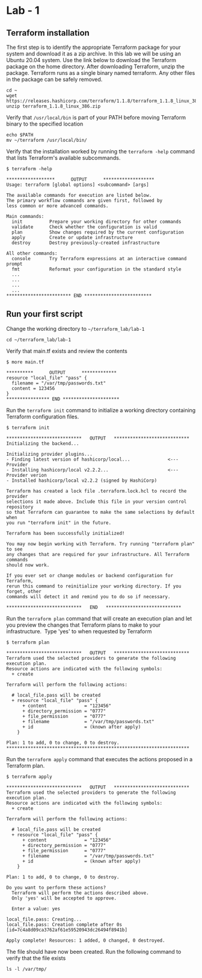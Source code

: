 # Lab - 1
## Terraform installation

The first step is to identify the appropriate Terraform package for your system and download it as a zip archive. In this lab we will be using an Ubuntu 20.04 system. Use the link below to download the Terraform package on the home directory. After downloading Terraform, unzip the package. Terraform runs as a single binary named terraform. Any other files in the package can be safely removed.


```
cd ~
wget https://releases.hashicorp.com/terraform/1.1.8/terraform_1.1.8_linux_386.zip
unzip terraform_1.1.8_linux_386.zip 
```

Verify that `/usr/local/bin` is part of your PATH before moving Terraform binary to the specified location

```
echo $PATH
mv ~/terraform /usr/local/bin/
```

Verify that the installation worked by running the `terraform -help` command that lists Terraform's available subcommands.
```
$ terraform -help

******************      OUTPUT      *******************
Usage: terraform [global options] <subcommand> [args]

The available commands for execution are listed below.
The primary workflow commands are given first, followed by
less common or more advanced commands.

Main commands:
  init          Prepare your working directory for other commands
  validate      Check whether the configuration is valid
  plan          Show changes required by the current configuration
  apply         Create or update infrastructure
  destroy       Destroy previously-created infrastructure

All other commands:
  console       Try Terraform expressions at an interactive command prompt
  fmt           Reformat your configuration in the standard style
  ...
  ...
  ...
  ...
************************ END *************************
```

## Run your first script

Change the working directory to `~/terraform_lab/lab-1`

```
cd ~/terraform_lab/lab-1
```

Verify that main.tf exists and review the contents

```
$ more main.tf 

**********      OUTPUT      *************
resource "local_file" "pass" { 
  filename = "/var/tmp/passwords.txt"
  content = 123456
}
**************** END *********************
```

Run the `terraform init` command to initialize a working directory containing Terraform configuration files. 

```
$ terraform init

****************************   OUTPUT   ****************************
Initializing the backend...

Initializing provider plugins...
- Finding latest version of hashicorp/local...              <--- Provider
- Installing hashicorp/local v2.2.2...                      <--- Provider verion
- Installed hashicorp/local v2.2.2 (signed by HashiCorp)

Terraform has created a lock file .terraform.lock.hcl to record the provider
selections it made above. Include this file in your version control repository
so that Terraform can guarantee to make the same selections by default when
you run "terraform init" in the future.

Terraform has been successfully initialized!

You may now begin working with Terraform. Try running "terraform plan" to see
any changes that are required for your infrastructure. All Terraform commands
should now work.

If you ever set or change modules or backend configuration for Terraform,
rerun this command to reinitialize your working directory. If you forget, other
commands will detect it and remind you to do so if necessary.

****************************   END   ****************************
```

Run the `terraform plan` command that will create an execution plan and let you preview the changes that Terraform plans to make to your infrastructure. 
Type 'yes' to when requested by Terraform

```
$ terraform plan

****************************   OUTPUT   ****************************
Terraform used the selected providers to generate the following execution plan.
Resource actions are indicated with the following symbols:
  + create

Terraform will perform the following actions:

  # local_file.pass will be created
  + resource "local_file" "pass" {
      + content              = "123456"
      + directory_permission = "0777"
      + file_permission      = "0777"
      + filename             = "/var/tmp/passwords.txt"
      + id                   = (known after apply)
    }

Plan: 1 to add, 0 to change, 0 to destroy.
********************************************************************
```

Run the `terraform apply` command that executes the actions proposed in a Terraform plan.

```
$ terraform apply

****************************   OUTPUT   ****************************
Terraform used the selected providers to generate the following execution plan. 
Resource actions are indicated with the following symbols:
  + create

Terraform will perform the following actions:

  # local_file.pass will be created
  + resource "local_file" "pass" {
      + content              = "123456"
      + directory_permission = "0777"
      + file_permission      = "0777"
      + filename             = "/var/tmp/passwords.txt"
      + id                   = (known after apply)
    }

Plan: 1 to add, 0 to change, 0 to destroy.

Do you want to perform these actions?
  Terraform will perform the actions described above.
  Only 'yes' will be accepted to approve.

  Enter a value: yes

local_file.pass: Creating...
local_file.pass: Creation complete after 0s [id=7c4a8d09ca3762af61e59520943dc26494f8941b]

Apply complete! Resources: 1 added, 0 changed, 0 destroyed.
```


The file should have now been created. Run the following command to verify that the file exists

```
ls -l /var/tmp/
```


